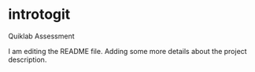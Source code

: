 # introtogit
Quiklab Assessment

I am editing the README file. Adding some more details about the project description.
